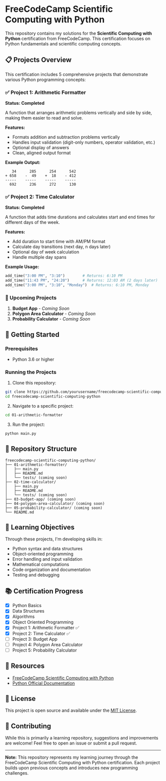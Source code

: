 # FreeCodeCamp Scientific Computing with Python

This repository contains my solutions for the **Scientific Computing with Python** certification from FreeCodeCamp. This certification focuses on Python fundamentals and scientific computing concepts.

## 📋 Projects Overview

This certification includes 5 comprehensive projects that demonstrate various Python programming concepts:

### ✅ Project 1: Arithmetic Formatter
**Status: Completed**

A function that arranges arithmetic problems vertically and side by side, making them easier to read and solve.

**Features:**
- Formats addition and subtraction problems vertically
- Handles input validation (digit-only numbers, operator validation, etc.)
- Optional display of answers
- Clean, aligned output format

**Example Output:**
```
   34      285      254      542
+ 658    -  49    +  18    - 412
-----    -----    -----    -----
  692      236      272      130
```

### ✅ Project 2: Time Calculator
**Status: Completed**

A function that adds time durations and calculates start and end times for different days of the week.

**Features:**
- Add duration to start time with AM/PM format
- Calculate day transitions (next day, n days later)
- Optional day of week calculation
- Handle multiple day spans

**Example Usage:**
```python
add_time("3:00 PM", "3:10")        # Returns: 6:10 PM
add_time("11:43 PM", "24:20")      # Returns: 12:03 AM (2 days later)
add_time("3:00 PM", "3:10", "Monday")  # Returns: 6:10 PM, Monday
```

### 🔄 Upcoming Projects

1. **Budget App** - *Coming Soon*  
2. **Polygon Area Calculator** - *Coming Soon*
3. **Probability Calculator** - *Coming Soon*

## 🚀 Getting Started

### Prerequisites
- Python 3.6 or higher

### Running the Projects

1. Clone this repository:
```bash
git clone https://github.com/yourusername/freecodecamp-scientific-computing-python.git
cd freecodecamp-scientific-computing-python
```

2. Navigate to a specific project:
```bash
cd 01-arithmetic-formatter
```

3. Run the project:
```bash
python main.py
```

## 📁 Repository Structure

```
freecodecamp-scientific-computing-python/
├── 01-arithmetic-formatter/
│   ├── main.py
│   ├── README.md
│   └── tests/ (coming soon)
├── 02-time-calculator/
│   ├── main.py
│   ├── README.md
│   └── tests/ (coming soon)
├── 03-budget-app/ (coming soon)
├── 04-polygon-area-calculator/ (coming soon)
├── 05-probability-calculator/ (coming soon)
└── README.md
```

## 🎯 Learning Objectives

Through these projects, I'm developing skills in:
- Python syntax and data structures
- Object-oriented programming
- Error handling and input validation
- Mathematical computations
- Code organization and documentation
- Testing and debugging

## 📚 Certification Progress

- [x] Python Basics
- [x] Data Structures  
- [x] Algorithms
- [x] Object Oriented Programming
- [x] Project 1: Arithmetic Formatter ✅
- [x] Project 2: Time Calculator ✅
- [ ] Project 3: Budget App
- [ ] Project 4: Polygon Area Calculator
- [ ] Project 5: Probability Calculator

## 🔗 Resources

- [FreeCodeCamp Scientific Computing with Python](https://www.freecodecamp.org/learn/scientific-computing-with-python/)
- [Python Official Documentation](https://docs.python.org/3/)

## 📄 License

This project is open source and available under the [MIT License](LICENSE).

## 🤝 Contributing

While this is primarily a learning repository, suggestions and improvements are welcome! Feel free to open an issue or submit a pull request.

---

**Note:** This repository represents my learning journey through the FreeCodeCamp Scientific Computing with Python certification. Each project builds upon previous concepts and introduces new programming challenges.
